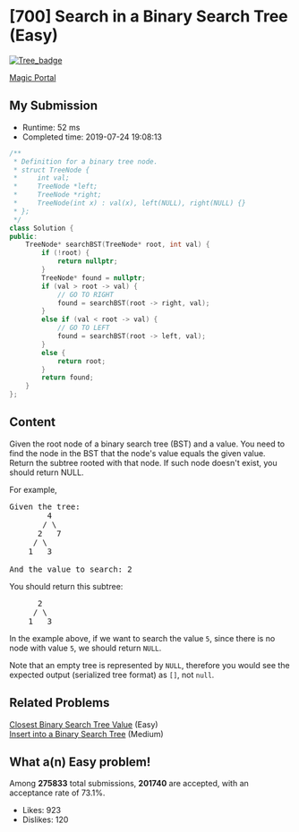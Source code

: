 # [700] Search in a Binary Search Tree (Easy)

[![Tree_badge](https://img.shields.io/badge/topic-Tree-green.svg)](https://leetcode.com/problems/search-in-a-binary-search-tree/) 

[Magic Portal](https://leetcode.com/problems/search-in-a-binary-search-tree/)

## My Submission

- Runtime: 52 ms
- Completed time: 2019-07-24 19:08:13

```cpp
/**
 * Definition for a binary tree node.
 * struct TreeNode {
 *     int val;
 *     TreeNode *left;
 *     TreeNode *right;
 *     TreeNode(int x) : val(x), left(NULL), right(NULL) {}
 * };
 */
class Solution {
public:
    TreeNode* searchBST(TreeNode* root, int val) {
        if (!root) {
            return nullptr;
        }
        TreeNode* found = nullptr;
        if (val > root -> val) {
            // GO TO RIGHT
            found = searchBST(root -> right, val);
        }
        else if (val < root -> val) {
            // GO TO LEFT
            found = searchBST(root -> left, val);
        }
        else {
            return root;
        }
        return found;
    }
};
```

## Content
<p>Given the root node of a binary search tree (BST) and a value. You need to find the node in the BST that the node&#39;s value equals the given value. Return the subtree rooted with that node. If such node doesn&#39;t exist, you should return NULL.</p>

<p>For example,&nbsp;</p>

<pre>
Given the tree:
        4
       / \
      2   7
     / \
    1   3

And the value to search: 2
</pre>

<p>You should return this subtree:</p>

<pre>
      2     
     / \   
    1   3
</pre>

<p>In the example above, if we want to search the value <code>5</code>, since there is no node with value <code>5</code>, we should return <code>NULL</code>.</p>

<p>Note that an empty tree is represented by <code>NULL</code>, therefore you would see the expected output (serialized tree format) as&nbsp;<code>[]</code>, not <code>null</code>.</p>


## Related Problems
[Closest Binary Search Tree Value](https://leetcode.com/problems/closest-binary-search-tree-value/) (Easy) <br>
[Insert into a Binary Search Tree](https://leetcode.com/problems/insert-into-a-binary-search-tree/) (Medium) <br>

## What a(n) Easy problem!
Among **275833** total submissions, **201740** are accepted, with an acceptance rate of 73.1%. <br>

- Likes: 923
- Dislikes: 120

